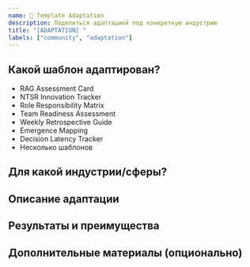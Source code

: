 ```yaml
---
name: 🔧 Template Adaptation
description: Поделиться адаптацией под конкретную индустрию
title: "[ADAPTATION] "
labels: ["community", "adaptation"]
---
```


## Какой шаблон адаптирован?
- RAG Assessment Card
- NTSR Innovation Tracker
- Role Responsibility Matrix
- Team Readiness Assessment
- Weekly Retrospective Guide
- Emergence Mapping
- Decision Latency Tracker
- Несколько шаблонов

## Для какой индустрии/сферы?
<!-- Например: IT, образование, здравоохранение, финансы и т.д. -->

## Описание адаптации
<!-- Какие изменения вы внесли? Как адаптировали под свою сферу? -->

## Результаты и преимущества
<!-- Какие улучшения принесла адаптация? -->

## Дополнительные материалы (опционально)
<!-- Ссылки на примеры, скриншоты, документы -->
